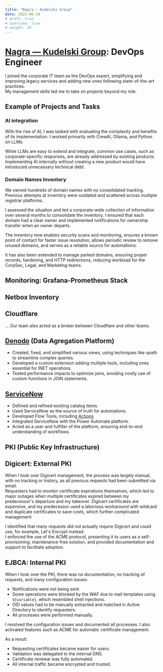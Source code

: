 ```yaml
---
title: "Nagra — Kudelski Group"
date: 2025-06-14
# draft: true
# overview: true
# weight: 10
---
```


# [Nagra — Kudelski Group](https://www.nagra.com/): DevOps Engineer

I joined the corporate IT team as the DevOps expert, simplifying and improving legacy services and adding new ones following state-of-the-art practices.  
My management skills led me to take on projects beyond my role.


## Example of Projects and Tasks


### AI integration

With the rise of AI, I was tasked with evaluating the complexity and benefits of its implementation. I worked primarily with CrewAI, Ollama, and Python on LLMs.

While LLMs are easy to extend and integrate, common use cases, such as corporate-specific responses, are already addressed by existing products.  
Implementing AI internally without creating a new product would have introduced unnecessary technical debt.

### Domain Names Inventory

We owned hundreds of domain names with no consolidated tracking. Previous attempts at inventory were outdated and scattered across multiple registrar platforms.

I assessed the situation and led a corporate-wide collection of information over several months to consolidate the inventory. I ensured that each domain had a clear owner and implemented notifications for ownership transfer when an owner departs.

The inventory now enables security scans and monitoring, ensures a known point of contact for faster issue resolution, allows periodic review to remove unused domains, and serves as a reliable source for automations.

It has also been extended to manage parked domains, ensuring proper records, hardening, and HTTP redirections, reducing workload for the CorpSec, Legal, and Marketing teams.


## Monitoring: Grafana-Prometheus Stack

## Netbox Inventory


## Cloudflare

...
Our team also acted as a broker between Cloudflare and other teams.  

## [Denodo](https://www.denodo.com/en) (Data Agregation Platform)

- Created, fixed, and simplified various views, using techniques like xpath to streamline complex queries.
- Developed a custom extension adding multiple tools, including ones essential for INET operations.
- Tested performance impacts to optimize joins, avoiding costly use of custom functions in JOIN statements.

## [ServiceNow](https://www.servicenow.com/uk/)
- Defined and refined existing catalog items.
- Used ServiceNow as the source of truth for automations.
- Developed Flow Tools, including [Actions](https://developer.servicenow.com/dev.do#!/learn/courses/yokohama/app_store_learnv2_aescreateappfromscratch_yokohama_create_an_app_from_scratch_with_app_engine_studio/app_store_learnv2_aescreateappfromscratch_yokohama_automate_processes_with_flows/app_store_learnv2_aescreateappfromscratch_yokohama_actions)
- Integrated ServiceNow with the Power Automate platform.
- Acted as a user and fulfiller of the platform, ensuring end-to-end understanding of workflows.


## PKI (Public Key Infrastructure)

## Digicert: External PKI

When I took over Digicert management, the process was largely manual, with no tracking or history, as all previous requests had been submitted via email.  
Requesters had to monitor certificate expirations themselves, which led to major outages when multiple certificates expired between my predecessor's departure and my takeover.
Digicert certificates are expensive, and my predecessor used a laborious workaround with wildcard and duplicate certificates to save costs, which further complicated management.

I identified that many requests did not actually require Digicert and could use, for example, Let's Encrypt instead.  
I enforced the use of the ACME protocol, presenting it to users as a self-provisioning, maintenance-free solution, and provided documentation and support to facilitate adoption.

## EJBCA: Internal PKI 

When I took over the PKI, there was no documentation, no tracking of requests, and many configuration issues:
- Notifications were not being sent.
- Some operations were blocked by the WAF due to mail templates using `${variable}`, which resembled shell injections.
- OID values had to be manually extracted and matched in Active Directory to identify requesters.
- All processes were performed manually.

I resolved the configuration issues and documented all processes. I also activated features such as ACME for automatic certificate management.

As a result:
- Requesting certificates became easier for users.
- Validation was delegated to the internal DNS.
- Certificate renewal was fully automated.
- All internal traffic became encrypted and trusted.